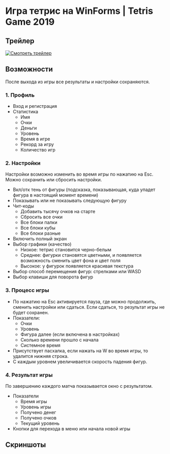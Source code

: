 # Игра тетрис на WinForms | Tetris Game  2019

## Трейлер
[![Смотреть трейлер](https://i.ytimg.com/vi/9C888evU3eI/hqdefault.jpg?sqp=-oaymwEZCPYBEIoBSFXyq4qpAwsIARUAAIhCGAFwAQ==&rs=AOn4CLCcs2aRkhO12Mw_EbJDJAvM9Br1jQ)](https://youtu.be/9C888evU3eI)

## Возможности

После выхода из игры все результаты и настройки сохраняются.

### 1. Профиль

- Вход и регистрация
- Статистика
  - Имя
  - Очки
  - Деньги
  - Уровень
  - Время в игре
  - Рекорд за игру
  - Количество игр

### 2. Настройки

Настройки возможно изменить во время игры по нажатию на Esc. Можно сохранить или сбросить настройки.

- Вкл/отк тень от фигуры (подсказка, показывающая, куда упадет фигура в настоящий момент времени)
- Показывать или не показывать следующую фигуру
- Чит-коды
  - Добавить тысячу очков на старте
  - Сбросить все очки
  - Все блоки палки
  - Все блоки кубы
  - Все блоки разные
- Включить полный экран
- Выбор графики (качество)
  - Низкое: тетрис становится черно-белым
  - Среднее: фигурки становятся цветными, и появляется возможность сменить цвет фона и цвет поля
  - Высокое: у фигурок появляется красивая текстура
- Выбор способ перемещения фигур: стрелками или WASD
- Выбор клавиши для поворота фигур

### 3. Процесс игры

- По нажатию на Esc активируется пауза, где можно продолжить, сменить настройки или сдаться. Если сдаться, то результат игры не будет сохранен.
- Показатели:
  - Очки
  - Уровень
  - Фигура далее (если включена в настройках)
  - Сколько времени прошло с начала
  - Системное время
- Присутствует пасхалка, если нажать на W во время игры, то удалится нижняя строка.
- С каждым уровнем увеличивается скорость падения фигур.

### 4. Результат игры

По завершению каждого матча показывается окно с результатом.

- Показатели
  - Время игры
  - Уровень игры
  - Получено денег
  - Получено очков
  - Текущий уровень
- Кнопки для перехода в меню или начала новой игры

## Скриншоты

